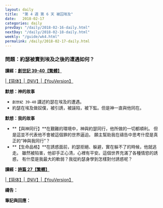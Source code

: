 ```yaml
---
layout: daily
title:  "第 4 週 第 6 天 被囚埃及"
date:   2018-02-17
categories: daily
prevDay: "/daily/2018-02-16-daily.html"
nextDay: "/daily/2018-02-18-daily.html"
weekly: "/guide/wk4.html"
permalink: /daily/2018-02-17-daily.html
---
```


### 問題：約瑟被賣到埃及之後的遭遇如何？

**讀經：[創世記 39-40【繁體】](https://www.biblegateway.com/passage/?search=gen.39-40&version=CUVMPT)**

|[【简体】](https://www.biblegateway.com/passage/?search=gen.39-40&version=CUVMPS)|[【NIV】](https://www.biblegateway.com/passage/?search=gen.39-40&version=NIV)|[【YouVersion】](https://www.bible.com/zh-TW/bible/46/GEN.39.CUNP)

**默想：神的故事**
+ `創世紀 39-40` 講述約瑟在埃及的遭遇。
+ 約瑟在埃及做奴僕，被引誘，被誣陷，被下監。但是神一直與他同在。

**默想：我的故事**
+ **【與神同行】**在艱難的環境中，神與約瑟同行，他所做的一切都順利。
但是這並不代表他不會被這個罪的世界逼迫。
願主幫助我在禱告中思考什麼是真正的“神與我同行”？
+ **【生命品格】**在誘惑面前，約瑟拒絕、躲避，實在躲不了的時候，他就逃走。
雖然被陷害，他卻手正心清，心裡有平安。這個世界充滿了各種情慾的誘惑，
有什麼是我最大的軟弱？我從約瑟身學到怎樣對付誘惑呢？

**讀經：[詩篇 27【繁體】](https://www.biblegateway.com/passage/?search=ps.27&version=CUVMPT)**

|[【简体】](https://www.biblegateway.com/passage/?search=ps.27&version=CUVMPS)|[【NIV】](https://www.biblegateway.com/passage/?search=ps.27&version=NIV)|[【YouVersion】](https://www.bible.com/zh-TW/bible/46/PSA.27.CUNP)

**禱告：**

**筆記與回應：**
